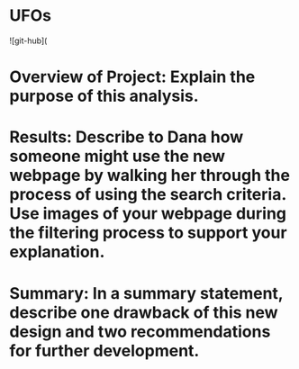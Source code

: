 # UFOs

![git-hub](



# Overview of Project: Explain the purpose of this analysis.


# Results: Describe to Dana how someone might use the new webpage by walking her through the process of using the search criteria. Use images of your webpage during the filtering process to support your explanation.


# Summary: In a summary statement, describe one drawback of this new design and two recommendations for further development.
